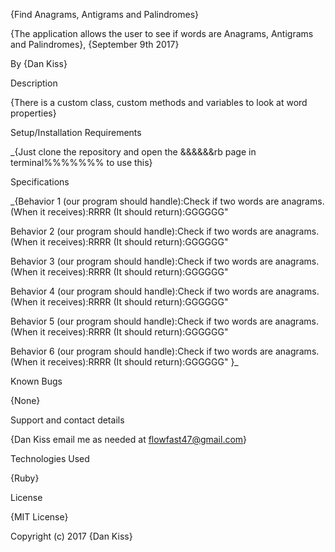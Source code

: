 {Find Anagrams, Antigrams and Palindromes}

{The application allows the user to see if words are Anagrams, Antigrams and Palindromes}, {September 9th 2017}

By {Dan Kiss}

Description

{There is a custom class, custom methods and variables to look at word properties}

Setup/Installation Requirements

_{Just clone the repository and open the &&&&&&rb page in terminal%%%%%%% to use this}

Specifications

_{Behavior 1 (our program should handle):Check if two words are anagrams. (When it receives):RRRR (It should return):GGGGGG"

Behavior 2 (our program should handle):Check if two words are anagrams. (When it receives):RRRR (It should return):GGGGGG"

Behavior 3 (our program should handle):Check if two words are anagrams. (When it receives):RRRR (It should return):GGGGGG"

Behavior 4 (our program should handle):Check if two words are anagrams. (When it receives):RRRR (It should return):GGGGGG"

Behavior 5 (our program should handle):Check if two words are anagrams. (When it receives):RRRR (It should return):GGGGGG"

Behavior 6 (our program should handle):Check if two words are anagrams. (When it receives):RRRR (It should return):GGGGGG" }_

Known Bugs

{None}

Support and contact details

{Dan Kiss email me as needed at flowfast47@gmail.com}

Technologies Used

{Ruby}

License

{MIT License}

Copyright (c) 2017 {Dan Kiss}
